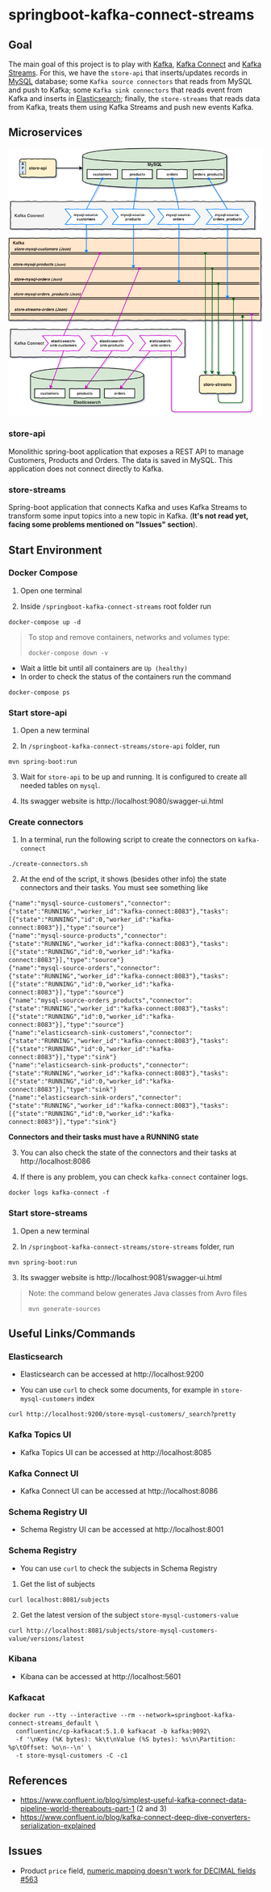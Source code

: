 # springboot-kafka-connect-streams

## Goal

The main goal of this project is to play with [Kafka](https://kafka.apache.org),
[Kafka Connect](https://docs.confluent.io/current/connect/index.html) and
[Kafka Streams](https://docs.confluent.io/current/streams/index.html). For this, we have the `store-api` that
inserts/updates records in [MySQL](https://www.mysql.com) database; some `Kafka source connectors` that reads from MySQL
and push to Kafka; some `Kafka sink connectors` that reads event from Kafka and inserts in
[Elasticsearch](https://www.elastic.co); finally, the `store-streams` that reads data from Kafka, treats them using
Kafka Streams and push new events Kafka. 

## Microservices

![project-diagram](images/project-diagram.png)

### store-api

Monolithic spring-boot application that exposes a REST API to manage Customers, Products and Orders. The data is saved
in MySQL. This application does not connect directly to Kafka. 

### store-streams

Spring-boot application that connects Kafka and uses Kafka Streams to transform some input topics into a new topic in
Kafka. (**It's not read yet, facing some problems mentioned on "Issues" section**).  

## Start Environment

### Docker Compose

1. Open one terminal

2. Inside `/springboot-kafka-connect-streams` root folder run
```
docker-compose up -d
```
> To stop and remove containers, networks and volumes type:
> ```
> docker-compose down -v
> ```

- Wait a little bit until all containers are `Up (healthy)`
- In order to check the status of the containers run the command
```
docker-compose ps
```

### Start store-api

1. Open a new terminal

2. In `/springboot-kafka-connect-streams/store-api` folder, run
```
mvn spring-boot:run
```

3. Wait for `store-api` to be up and running. It is configured to create all needed tables on `mysql`.

4. Its swagger website is http://localhost:9080/swagger-ui.html

### Create connectors

1. In a terminal, run the following script to create the connectors on `kafka-connect`
```
./create-connectors.sh
```

2. At the end of the script, it shows (besides other info) the state connectors and their tasks. You must see something like
```
{"name":"mysql-source-customers","connector":{"state":"RUNNING","worker_id":"kafka-connect:8083"},"tasks":[{"state":"RUNNING","id":0,"worker_id":"kafka-connect:8083"}],"type":"source"}
{"name":"mysql-source-products","connector":{"state":"RUNNING","worker_id":"kafka-connect:8083"},"tasks":[{"state":"RUNNING","id":0,"worker_id":"kafka-connect:8083"}],"type":"source"}
{"name":"mysql-source-orders","connector":{"state":"RUNNING","worker_id":"kafka-connect:8083"},"tasks":[{"state":"RUNNING","id":0,"worker_id":"kafka-connect:8083"}],"type":"source"}
{"name":"mysql-source-orders_products","connector":{"state":"RUNNING","worker_id":"kafka-connect:8083"},"tasks":[{"state":"RUNNING","id":0,"worker_id":"kafka-connect:8083"}],"type":"source"}
{"name":"elasticsearch-sink-customers","connector":{"state":"RUNNING","worker_id":"kafka-connect:8083"},"tasks":[{"state":"RUNNING","id":0,"worker_id":"kafka-connect:8083"}],"type":"sink"}
{"name":"elasticsearch-sink-products","connector":{"state":"RUNNING","worker_id":"kafka-connect:8083"},"tasks":[{"state":"RUNNING","id":0,"worker_id":"kafka-connect:8083"}],"type":"sink"}
{"name":"elasticsearch-sink-orders","connector":{"state":"RUNNING","worker_id":"kafka-connect:8083"},"tasks":[{"state":"RUNNING","id":0,"worker_id":"kafka-connect:8083"}],"type":"sink"}
```
**Connectors and their tasks must have a RUNNING state**

3. You can also check the state of the connectors and their tasks at http://localhost:8086

4. If there is any problem, you can check `kafka-connect` container logs.
```
docker logs kafka-connect -f
```

### Start store-streams

1. Open a new terminal

2. In `/springboot-kafka-connect-streams/store-streams` folder, run
```
mvn spring-boot:run
```

3. Its swagger website is http://localhost:9081/swagger-ui.html

> Note: the command below generates Java classes from Avro files
> ```
> mvn generate-sources
> ```

## Useful Links/Commands

### Elasticsearch

- Elasticsearch can be accessed at http://localhost:9200

- You can use `curl` to check some documents, for example in `store-mysql-customers` index
```
curl http://localhost:9200/store-mysql-customers/_search?pretty
```

### Kafka Topics UI

- Kafka Topics UI can be accessed at http://localhost:8085

### Kafka Connect UI

- Kafka Connect UI can be accessed at http://localhost:8086

### Schema Registry UI

- Schema Registry UI can be accessed at http://localhost:8001

### Schema Registry

- You can use `curl` to check the subjects in Schema Registry

1. Get the list of subjects
```
curl localhost:8081/subjects
```
2. Get the latest version of the subject `store-mysql-customers-value`
```
curl http://localhost:8081/subjects/store-mysql-customers-value/versions/latest
```

### Kibana

- Kibana can be accessed at http://localhost:5601

### Kafkacat

```
docker run --tty --interactive --rm --network=springboot-kafka-connect-streams_default \
  confluentinc/cp-kafkacat:5.1.0 kafkacat -b kafka:9092\
  -f '\nKey (%K bytes): %k\t\nValue (%S bytes): %s\n\Partition: %p\tOffset: %o\n--\n' \
  -t store-mysql-customers -C -c1
```

## References

- https://www.confluent.io/blog/simplest-useful-kafka-connect-data-pipeline-world-thereabouts-part-1 (2 and 3)
- https://www.confluent.io/blog/kafka-connect-deep-dive-converters-serialization-explained

## Issues

- Product `price` field, [numeric.mapping doesn't work for DECIMAL fields #563](https://github.com/confluentinc/kafka-connect-jdbc/issues/563)